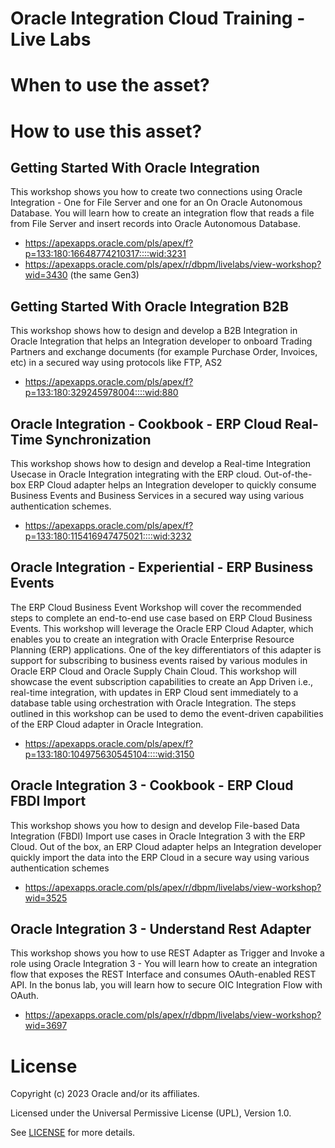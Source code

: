 # Oracle Integration Cloud Training - Live Labs

# When to use the asset?

# How to use this asset?

## Getting Started With Oracle Integration

This workshop shows you how to create two connections using Oracle Integration - One for File Server and one for an On Oracle Autonomous Database. You will learn how to create an integration flow that reads a file from File Server and insert records into Oracle Autonomous Database.

- https://apexapps.oracle.com/pls/apex/f?p=133:180:16648774210317::::wid:3231
- https://apexapps.oracle.com/pls/apex/r/dbpm/livelabs/view-workshop?wid=3430 (the same Gen3)

## Getting Started With Oracle Integration B2B

This workshop shows how to design and develop a B2B Integration in Oracle Integration that helps an Integration developer to onboard Trading Partners and exchange documents (for example Purchase Order, Invoices, etc) in a secured way using protocols like FTP, AS2

- https://apexapps.oracle.com/pls/apex/f?p=133:180:329245978004::::wid:880

## Oracle Integration - Cookbook - ERP Cloud Real-Time Synchronization

This workshop shows how to design and develop a Real-time Integration Usecase in Oracle Integration integrating with the ERP cloud. Out-of-the-box ERP Cloud adapter helps an Integration developer to quickly consume Business Events and Business Services in a secured way using various authentication schemes.

- https://apexapps.oracle.com/pls/apex/f?p=133:180:115416947475021::::wid:3232

## Oracle Integration - Experiential - ERP Business Events

The ERP Cloud Business Event Workshop will cover the recommended steps to complete an end-to-end use case based on ERP Cloud Business Events. This workshop will leverage the Oracle ERP Cloud Adapter, which enables you to create an integration with Oracle Enterprise Resource Planning (ERP) applications. One of the key differentiators of this adapter is support for subscribing to business events raised by various modules in Oracle ERP Cloud and Oracle Supply Chain Cloud. This workshop will showcase the event subscription capabilities to create an App Driven i.e., real-time integration, with updates in ERP Cloud sent immediately to a database table using orchestration with Oracle Integration. The steps outlined in this workshop can be used to demo the event-driven capabilities of the ERP Cloud adapter in Oracle Integration.

- https://apexapps.oracle.com/pls/apex/f?p=133:180:104975630545104::::wid:3150

## Oracle Integration 3 - Cookbook - ERP Cloud FBDI Import

This workshop shows you how to design and develop File-based Data Integration (FBDI) Import use cases in Oracle Integration 3 with the ERP Cloud. Out of the box, an ERP Cloud adapter helps an Integration developer quickly import the data into the ERP Cloud in a secure way using various authentication schemes

- https://apexapps.oracle.com/pls/apex/r/dbpm/livelabs/view-workshop?wid=3525

## Oracle Integration 3 - Understand Rest Adapter

This workshop shows you how to use REST Adapter as Trigger and Invoke a role using Oracle Integration 3 - You will learn how to create an integration flow that exposes the REST Interface and consumes OAuth-enabled REST API. In the bonus lab, you will learn how to secure OIC Integration Flow with OAuth.

- https://apexapps.oracle.com/pls/apex/r/dbpm/livelabs/view-workshop?wid=3697


# License

Copyright (c) 2023 Oracle and/or its affiliates.

Licensed under the Universal Permissive License (UPL), Version 1.0.

See [LICENSE](https://github.com/oracle-devrel/technology-engineering/blob/main/LICENSE) for more details.

